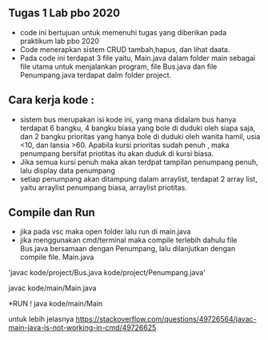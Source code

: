 ## Tugas 1 Lab pbo 2020

- code ini bertujuan untuk memenuhi tugas yang diberikan pada praktikum lab pbo 2020
- Code menerapkan sistem CRUD tambah,hapus, dan lihat daata.
- Pada code ini terdapat 3 file yaitu, Main.java dalam folder main sebagai file utama untuk menjalankan program, file Bus.java dan file Penumpang.java 
   terdapat dalm folder project.

## Cara kerja kode :
- sistem bus merupakan isi kode ini, yang mana didalam bus hanya terdapat 6 bangku, 4 bangku biasa yang bole di duduki oleh siapa saja, 
  dan 2 bangku prioritas yang hanya bole di duduki oleh wanita hamil, usia <10, dan lansia >60.
  Apabila kursi prioritas sudah penuh , maka penumpang bersifat priotitas itu akan duduk di kursi biasa.
- Jika semua kursi penuh maka akan terdpat tampilan penumpang penuh, lalu display data penumpang
- setiap penumpang akan ditampung dalam arraylist, terdapat 2 array list, yaitu arraylist penumpang biasa, arraylist priotitas.

## Compile dan Run
- jika pada vsc maka open folder lalu run di main.java
- jika menggunakan cmd/terminal maka compile terlebih dahulu file Bus.java bersamaan dengan Penumpang, 
  lalu dilanjutkan dengan compile file. Main.java
 
 'javac kode/project/Bus.java kode/project/Penumpang.java'
 
 javac kode/main/Main.java
 
 *RUN !
 java kode/main/Main
 
 untuk lebih jelasnya https://stackoverflow.com/questions/49726564/javac-main-java-is-not-working-in-cmd/49726625

